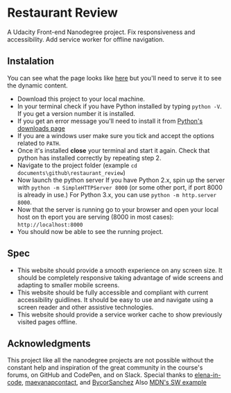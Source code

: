 # Restaurant Review

A Udacity Front-end Nanodegree project. Fix responsiveness and accessibility. Add service worker for offline navigation.

## Instalation

You can see what the page looks like [here](https://syknapse.github.io/restaurant_review_fend/) but you'll need to serve it to see the dynamic content.

+ Download this project to your local machine.
+ In your terminal check if you have Python installed by typing `python -V`. If you get a version number it is installed.
+ If you get an error message you'll need to install it from [Python's downloads page](https://www.python.org/downloads/)
+ If you are a windows user make sure you tick and accept the options related to `PATH`.
+ Once it's installed **close** your terminal and start it again. Check that python has installed correctly by repeating step 2.
+ Navigate to the project folder (example `cd documents\github\restaurant_review`)
+ Now launch the python server If you have Python 2.x, spin up the server with `python -m SimpleHTTPServer 8000` (or some other port, if port 8000 is already in use.) For Python 3.x, you can use `python -m http.server 8000`.
+ Now that the server is running go to your browser and open your local host on th eport you are serving (8000 in most cases): `http://localhost:8000`
+ You should now be able to see the running project.

## Spec

+ This website should provide a smooth experience on any screen size. It should be completely responsive taking advantage of wide screens and adapting to smaller mobile screens.
+ This website should be fully accessible and compliant with current accessibility guidlines. It should be easy to use and navigate using a screen reader and other assistive technologies.
+ This website should provide a service worker cache to show previously visited pages offline.

## Acknowledgments

This project like all the nanodegree projects are not possible without the constant help and inspiration of the great community in the course's forums, on GitHub and CodePen, and on Slack. 
Special thanks to [elena-in-code](https://github.com/elena-in-code/Restaurant-reviews), [maevanapcontact](https://github.com/maevanapcontact/fend-restaurant-review-app), and [BycorSanchez](https://github.com/BycorSanchez/restaurant-reviews)
Also [MDN's SW example](https://github.com/mdn/sw-test/blob/gh-pages/sw.js)
